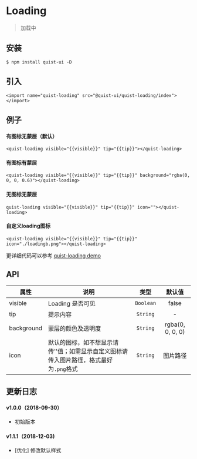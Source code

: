 # Loading

> 加载中


## 安装

```
$ npm install quist-ui -D
```

## 引入
```js{4}
<import name="quist-loading" src="@quist-ui/quist-loading/index"></import>
```

## 例子

#### 有图标无蒙层（默认）

```js{4}
<quist-loading visible="{{visible}}" tip="{{tip}}"></quist-loading>
```

#### 有图标有蒙层

```js{4}
<quist-loading visible="{{visible}}" tip="{{tip}}" background="rgba(0, 0, 0, 0.6)"></quist-loading>
```

#### 无图标无蒙层

```js{4}
quist-loading visible="{{visible}}" tip="{{tip}}" icon=""></quist-loading>
```

#### 自定义loading图标

```js{4}
<quist-loading visible="{{visible}}" tip="{{tip}}" icon="./loadingb.png"></quist-loading>
```

更详细代码可以参考 [quist-loading demo](https://github.com/JDsecretFE/quist-ui/tree/master/src/Loading/index.ux)

## API 

| 属性 | 说明 | 类型 | 默认值 |
|-------------|------------|:--------:|:-----:|
| visible | Loading 是否可见 | `Boolean` | false |
| tip | 提示内容 | `String` | - |
| background | 蒙层的颜色及透明度 | `String` | rgba(0, 0, 0, 0) |
| icon | 默认的图标，如不想显示请传''值；如需显示自定义图标请传入图片路径，格式最好为`.png`格式 | `String` | 图片路径 |

## 更新日志

#### v1.0.0（2018-09-30）
* 初始版本

#### v1.1.1（2018-12-03)
* [优化] 修改默认样式
